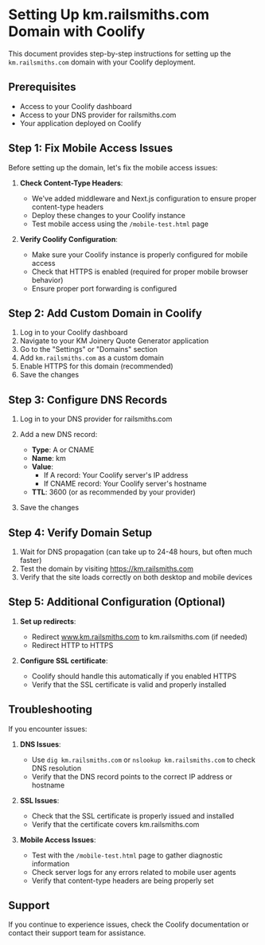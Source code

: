 # Setting Up km.railsmiths.com Domain with Coolify

This document provides step-by-step instructions for setting up the `km.railsmiths.com` domain with your Coolify deployment.

## Prerequisites

- Access to your Coolify dashboard
- Access to your DNS provider for railsmiths.com
- Your application deployed on Coolify

## Step 1: Fix Mobile Access Issues

Before setting up the domain, let's fix the mobile access issues:

1. **Check Content-Type Headers**:
   - We've added middleware and Next.js configuration to ensure proper content-type headers
   - Deploy these changes to your Coolify instance
   - Test mobile access using the `/mobile-test.html` page

2. **Verify Coolify Configuration**:
   - Make sure your Coolify instance is properly configured for mobile access
   - Check that HTTPS is enabled (required for proper mobile browser behavior)
   - Ensure proper port forwarding is configured

## Step 2: Add Custom Domain in Coolify

1. Log in to your Coolify dashboard
2. Navigate to your KM Joinery Quote Generator application
3. Go to the "Settings" or "Domains" section
4. Add `km.railsmiths.com` as a custom domain
5. Enable HTTPS for this domain (recommended)
6. Save the changes

## Step 3: Configure DNS Records

1. Log in to your DNS provider for railsmiths.com
2. Add a new DNS record:
   - **Type**: A or CNAME
   - **Name**: km
   - **Value**:
     - If A record: Your Coolify server's IP address
     - If CNAME record: Your Coolify server's hostname
   - **TTL**: 3600 (or as recommended by your provider)

3. Save the changes

## Step 4: Verify Domain Setup

1. Wait for DNS propagation (can take up to 24-48 hours, but often much faster)
2. Test the domain by visiting https://km.railsmiths.com
3. Verify that the site loads correctly on both desktop and mobile devices

## Step 5: Additional Configuration (Optional)

1. **Set up redirects**:
   - Redirect www.km.railsmiths.com to km.railsmiths.com (if needed)
   - Redirect HTTP to HTTPS

2. **Configure SSL certificate**:
   - Coolify should handle this automatically if you enabled HTTPS
   - Verify that the SSL certificate is valid and properly installed

## Troubleshooting

If you encounter issues:

1. **DNS Issues**:
   - Use `dig km.railsmiths.com` or `nslookup km.railsmiths.com` to check DNS resolution
   - Verify that the DNS record points to the correct IP address or hostname

2. **SSL Issues**:
   - Check that the SSL certificate is properly issued and installed
   - Verify that the certificate covers km.railsmiths.com

3. **Mobile Access Issues**:
   - Test with the `/mobile-test.html` page to gather diagnostic information
   - Check server logs for any errors related to mobile user agents
   - Verify that content-type headers are being properly set

## Support

If you continue to experience issues, check the Coolify documentation or contact their support team for assistance.
